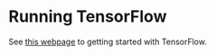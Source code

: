 # Running TensorFlow

See [this webpage](https://researchcomputing.princeton.edu/support/knowledge-base/tensorflow) to getting started with TensorFlow.
